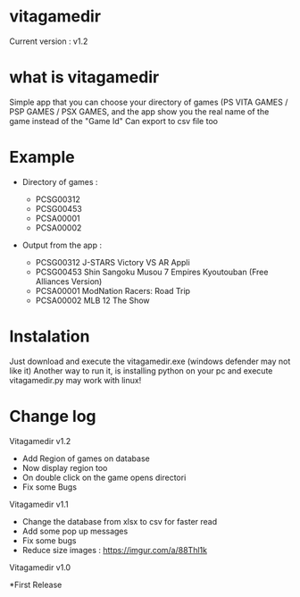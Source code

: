 # vitagamedir
Current version : v1.2

# what is vitagamedir

Simple app that you can choose your directory of games (PS VITA GAMES / PSP GAMES / PSX GAMES, and the app show you the real name of the game instead of the "Game Id"
Can export to csv file too

# Example

* Directory of games :
  * PCSG00312
  * PCSG00453
  * PCSA00001
  * PCSA00002

* Output from the app :

  * PCSG00312	J-STARS Victory VS AR Appli 
  * PCSG00453	Shin Sangoku Musou 7 Empires Kyoutouban (Free Alliances Version) 
  * PCSA00001	ModNation Racers: Road Trip 
  * PCSA00002	MLB 12 The Show



# Instalation
Just download and execute  the vitagamedir.exe (windows defender may not like it)
Another way to run it, is installing python on your pc and execute vitagamedir.py may work with linux!

# Change log


Vitagamedir v1.2

* Add Region of games on database
* Now display region too
* On double click on the game opens directori
* Fix some Bugs

Vitagamedir v1.1

* Change the database from xlsx to csv for faster read
* Add some pop up messages
* Fix some bugs
* Reduce size
images : https://imgur.com/a/88Thl1k


Vitagamedir v1.0

*First Release
